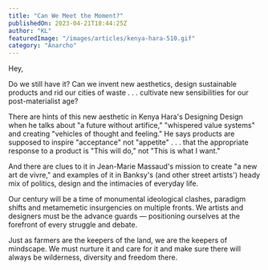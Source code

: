 ```yaml
---
title: "Can We Meet the Moment?"
publishedOn: 2023-04-21T18:44:25Z
author: "KL"
featuredImage: "/images/articles/kenya-hara-510.gif"
category: "Anarcho"
---
```


Hey,

Do we still have it? Can we invent new aesthetics, design sustainable products and rid our cities of waste . . . cultivate new sensibilities for our post-materialist age?

There are hints of this new aesthetic in Kenya Hara's Designing Design when he talks about "a future without artifice," "whispered value systems" and creating "vehicles of thought and feeling." He says products are supposed to inspire "acceptance" not "appetite" . . . that the appropriate response to a product is "This will do," not "This is what I want."

And there are clues to it in Jean-Marie Massaud's mission to create "a new art de vivre," and examples of it in Banksy's (and other street artists') heady mix of politics, design and the intimacies of everyday life.

Our century will be a time of monumental ideological clashes, paradigm shifts and metamemetic insurgencies on multiple fronts. We artists and designers must be the advance guards — positioning ourselves at the forefront of every struggle and debate.

Just as farmers are the keepers of the land, we are the keepers of mindscape. We must nurture it and care for it and make sure there will always be wilderness, diversity and freedom there.
